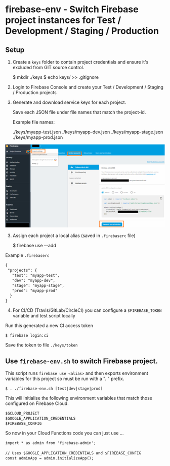 # firebase-env - Switch Firebase project instances for Test / Development / Staging / Production

## Setup
    
1. Create a `keys` folder to contain project credentials and ensure it's excluded from GIT source control.

    $ mkdir ./keys
    $ echo keys/ >> .gitignore
    
2.  Login to Firebase Console and create your Test / Development / Staging / Production projects

3.  Generate and download service keys for each project.

    Save each JSON file under file names that match the project-id.
    
    Example file names:
    
    ./keys/myapp-test.json
    ./keys/myapp-dev.json
    ./keys/myapp-stage.json
    ./keys/myapp-prod.json

![Download Service Key](service-keys.png)

3.  Assign each project a local alias (saved in `.firebaserc` file)

    $ firebase use --add

Example `.firebaserc`

    {
     "projects": {
       "test": "myapp-test",
       "dev": "myapp-dev",
       "stage": "myapp-stage",
       "prod": "myapp-prod"
      }
    }

4. For CI/CD (Travis/GitLab/CircleCI) you can configure a `$FIREBASE_TOKEN` variable and test script locally

Run this generated a new CI access token

    $ firebase login:ci 

Save the token to file `./keys/token`

## Use `firebase-env.sh` to switch Firebase project.

This script runs `firebase use <alias>` and then exports 
environment variables for this project so must be run with a ". " prefix.

    $ . ./firebase-env.sh [test|dev|stage|prod]

This will initialise the following environment variables that match those configured on Firebase Cloud.

    $GCLOUD_PROJECT
    $GOOGLE_APPLICATION_CREDENTIALS
    $FIREBASE_CONFIG

So now in your Cloud Functions code you can just use ...

    import * as admin from 'firebase-admin';

    // Uses $GOOGLE_APPLICATION_CREDENTIALS and $FIREBASE_CONFIG
    const adminApp = admin.initializeApp();  


